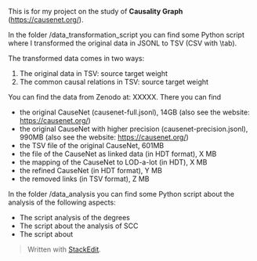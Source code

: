 

This is for my project on the study of **Causality Graph** (https://causenet.org/).

In the folder /data_transformation_script you can find some Python script where I transformed the original data in JSONL to TSV (CSV with \tab).

The transformed data comes in two ways:

 1. The original data in TSV: source	target	weight
 2. The common causal relations in TSV: source	target	weight

You can find the data from Zenodo at: XXXXX. There you can find

 - the original CauseNet (causenet-full.jsonl), 14GB (also see the website: https://causenet.org/)
 - the original CauseNet with higher precision (causenet-precision.jsonl), 990MB (also see the website: https://causenet.org/)
 - the TSV file of the original CauseNet, 601MB
 - the file of the CauseNet as linked data (in HDT format), X MB
 - the mapping of the CauseNet to LOD-a-lot (in HDT), X MB
 - the refined CauseNet (in HDT format), Y MB
 - the removed links (in TSV format), Z MB

In the folder /data_analysis you can find some Python script about the analysis of the following aspects:

 - The script analysis of the degrees
 - The script about the analysis of SCC
 - The script about

> Written with [StackEdit](https://stackedit.io/).

